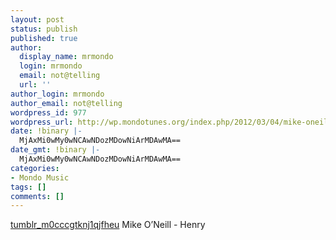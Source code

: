 ```yaml
---
layout: post
status: publish
published: true
author:
  display_name: mrmondo
  login: mrmondo
  email: not@telling
  url: ''
author_login: mrmondo
author_email: not@telling
wordpress_id: 977
wordpress_url: http://wp.mondotunes.org/index.php/2012/03/04/mike-oneill-henry/
date: !binary |-
  MjAxMi0wMy0wNCAwNDozMDowNiArMDAwMA==
date_gmt: !binary |-
  MjAxMi0wMy0wNCAwNDozMDowNiArMDAwMA==
categories:
- Mondo Music
tags: []
comments: []
---
```

<a href='http://wp.mondotunes.org/wp-content/uploads/2012/03/tumblr_m0cccgtknj1qjfheu.mp3' title='tumblr_m0cccgtknj1qjfheu'>tumblr_m0cccgtknj1qjfheu</a>
Mike O&#8217;Neill - Henry
